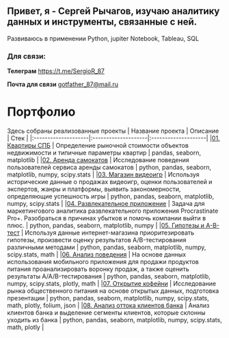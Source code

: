 ## Привет, я - Сергей Рычагов, изучаю аналитику данных и инструменты, связанные с ней.

Развиваюсь в применении Python, jupiter Notebook, Tableau, SQL

### Для связи:

**Телеграм** https://t.me/SergioR_87

**Почта для связи** gotfather_87@mail.ru


# Портфолио
Здесь собраны реализованные проекты
| Название проекта | Описание | Стек |
|:--------------------|:--------------------|:--------------------|
|[01. Квартиры СПБ](https://github.com/SergioR87/SergioR87/tree/main/01.%20Квартиры%20СПБ) | Определение рыночной стоимости объектов недвижимости и типичные параметры квартир | pandas, seaborn, matplotlib |
|[02. Аренда самокатов](https://github.com/SergioR87/SergioR87/tree/main/02.%20Аренда%20самокатов) | Исследование поведения пользователей сервиса аренды самокатов | python, pandas, seaborn, matplotlib, numpy, scipy.stats |
|[03. Магазин видеоигр](https://github.com/SergioR87/SergioR87/tree/main/03.%20Магазин%20видеоигр) | Используя исторические данные о продажах видеоигр, оценки пользователей и экспертов, жанры и платформы, выявить закономерности, определяющие успешность игры | python, pandas, seaborn, matplotlib, numpy, scipy.stats |
|[04. Развлекательное приложение](https://github.com/SergioR87/SergioR87/tree/main/04.%20Развлекательное%20приложение) | Задача для маркетингового аналитика развлекательного приложения Procrastinate Pro+. Разобраться в причинах убытков и помочь компании выйти в плюс. | python, pandas, seaborn, matplotlib, numpy |
|[05. Гипотезы и А-В-тест](https://github.com/SergioR87/SergioR87/tree/main/05.%20Гипотезы%20и%20А-В-тест) | Используя данные интернет-магазина приоритезировать гипотезы, произвести оценку результатов A/B-тестирования различными методами | python, pandas, seaborn, matplotlib, numpy, scipy.stats, math |
|[06. Анализ поведения](https://github.com/SergioR87/SergioR87/tree/main/06.%20Анализ%20поведения) | На основе данных использования мобильного приложения для продажи продуктов питания проанализировать воронку продаж, а также оценить результаты A/A/B-тестирования | python, pandas, seaborn, matplotlib, numpy, scipy.stats, plotly, math |
|[07. Открытие кофейни](https://github.com/SergioR87/SergioR87/tree/main/07.%20Открытие%20кофейни) | Исследование рынка общественного питания на основе открытых данных, подготовка презентации | python, pandas, seaborn, matplotlib, numpy, scipy.stats, math, plotly, folium, json |
|[08. Анализ оттока клиентов банка](https://github.com/SergioR87/SergioR87/tree/main/08.%20Анализ%20оттока%20клиентов%20банка) | Анализ клиентов банка и выделение сегменты клиентов, которые склонны уходить из банка | python, pandas, seaborn, matplotlib, numpy, scipy.stats, math, plotly |

